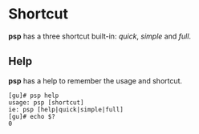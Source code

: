 # Shortcut

**psp** has a three shortcut built-in: _quick_, _simple_ and _full_.

## Help

**psp** has a help to remember the usage and shortcut.

```console
[gu]# psp help
usage: psp [shortcut]
ie: psp [help|quick|simple|full]
[gu]# echo $?
0
```
